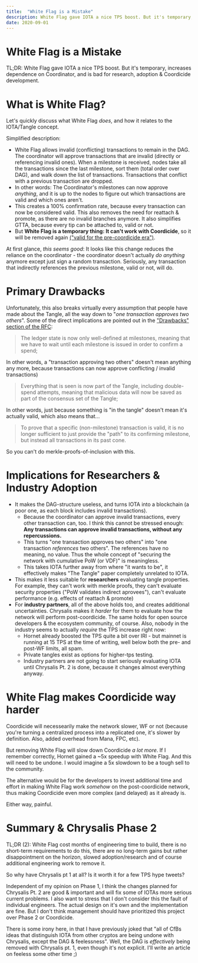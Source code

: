 ```yaml
---
title:  "White Flag is a Mistake"
description: White Flag gave IOTA a nice TPS boost. But it's temporary, increases dependence on Coordinator, and is bad for research, adoption & Coordicide development.
date: 2020-09-01
---
```


# White Flag is a Mistake

TL;DR: White Flag gave IOTA a nice TPS boost. But it's temporary, increases
dependence on Coordinator, and is bad for research, adoption & Coordicide
development.

# What is White Flag?

Let's quickly discuss what White Flag *does*, and how it relates to the IOTA/Tangle concept.

Simplified description:

- White Flag allows invalid (conflicting) transactions to remain in the DAG.
  The coordinator will approve transactions that are invalid (directly or
  referencing invalid ones). When a milestone is received, nodes take all the
  transactions since the last milestone, sort them (total order over
  DAG), and walk down the list of transactions. Transactions that conflict
  with a previous transaction are dropped.
- In other words: The Coordinator's milestones can now approve *anything*, and
  it is up to the nodes to figure out which transactions are valid and which
  ones aren't.
- This creates a 100% confirmation rate, because every transaction can now be
  considered valid. This also removes the need for reattach & promote, as there
  are no invalid branches anymore. It also simplifies GTTA, because every tip can
  be attached to, valid or not.
- But **White Flag is a temporary thing: It can't work with Coordicide**, so it
  will be removed again [("valid for the pre-coordicide era")](https://blog.iota.org/chrysalis-b9906ec9d2de).

At first glance, *this seems good*: It looks like this change reduces the
reliance on the coordinator - the coordinator doesn't actually *do anything*
anymore except just sign a random transaction. Seriously, any transaction that
indirectly references the previous milestone, valid or not, will do.

# Primary Drawbacks

Unfortunately, this also breaks virtually every assumption that people have
made about the Tangle, all the way down to "*one transaction approves two
others*". Some of the direct implications are pointed out in the
["Drawbacks" section of the RFC](https://github.com/thibault-martinez/protocol-rfcs/blob/rfc-white-flag/text/0005-white-flag/0005-white-flag.md#drawbacks):

> The ledger state is now only well-defined at milestones, meaning that we have to wait until each milestone is issued in order to confirm a spend;

In other words, a "transaction approving two others" doesn't mean anything any more, because transactions can now approve conflicting / invalid transactions)

> Everything that is seen is now part of the Tangle, including double-spend attempts, meaning that malicious data will now be saved as part of the consensus set of the Tangle;

In other words, just because something is "in the tangle" doesn't mean it's actually valid, which also means that... 

> To prove that a specific (non-milestone) transaction is valid, it is no longer sufficient to just provide the "path" to its confirming milestone, but instead all transactions in its past cone.

So you can't do merkle-proofs-of-inclusion with this.

# Implications for Researchers & Industry Adoption

- It makes the DAG-structure useless, and turns IOTA into a blockchain (a poor one, as each block includes invalid transactions).
    - Because the coordinator can approve invalid transactions, every other transaction can, too. I think this cannot be stressed enough: **Any transactions can approve invalid transactions, without any repercussions.**
    - This turns "one transaction approves two others" into "one transaction *references* two others". The references have no meaning, no value. Thus the whole concept of "securing the network with cumulative PoW (or VDF)" is meaningless.
    - This takes IOTA further away from where "it wants to be", it effectively makes "The Tangle" paper completely unrelated to IOTA.
- This makes it less suitable for **researchers** evaluating tangle properties. For example, they can't work with merkle proofs, they can't evaluate security properties ("PoW validates indirect aprovees"), can't evaluate performance (e.g. effects of reattach & promote)
- For **industry partners**, all of the above holds too, and creates additional uncertainties. Chrysalis makes it *harder* for them to evaluate how the network will perform post-coordicide. The same holds for open source developers & the ecosystem community, of course. Also, nobody in the industry seems to actually *require* the TPS increase right now:
    - Hornet already boosted the TPS quite a bit over IRI - but mainnet is running at 15 TPS at the time of writing, well below both the pre- and post-WF limits, all spam.
    - Private tangles exist as options for higher-tps testing.
    - Industry partners are not going to start seriously evaluating IOTA until Chrysalis Pt. 2 is done, because it changes almost everything anyway.

# White Flag makes Coordicide way harder

Coordicide will necessearily make the network slower, WF or not (because you're
turning a centralized process into a replicated one, it's slower by definition.
Also, added overhead from Mana, FPC, etc).

But removing White Flag will slow down Coordicide *a lot more*. If I remember
correctly, Hornet gained a ~5x speedup with White Flag. And this will need to
be undone. I would imagine a 5x slowdown to be a tough sell to the community.

The alternative would be for the developers to invest additional time and
effort in making White Flag work *somehow* on the post-coordicide network, thus
making Coordicide even more complex (and delayed) as it already is.

Either way, painful.


# Summary & Chrysalis Phase 2

TL;DR (2): White Flag cost months of engineering time to build, there is no
short-term requirements to do this, there are no long-term gains but rather
disappointment on the horizon, slowed adoption/research and of course
additional engineering work to remove it.

So why have Chrysalis pt 1 at all? Is it worth it for a few TPS hype tweets?

Independent of my opinion on Phase 1, I think the changes planned for Chrysalis
Pt. 2 are good & important and will fix some of IOTAs more serious current
problems. I also want to stress that I don't consider this the fault of individual
engineers. The actual design on it's own and the implementation are fine. But I
don't think management should have prioritized this project over Phase 2 or
Coordicide.

There is some irony here, in that I have previously joked that "all of CfBs
ideas that distinguish IOTA from other cryptos are being undone with Chrysalis,
except the DAG & feelessness". Well, the DAG is *effectively* being removed
with Chrysalis pt. 1, even though it's not explicit. I'll write an article
on feeless some other time ;)

